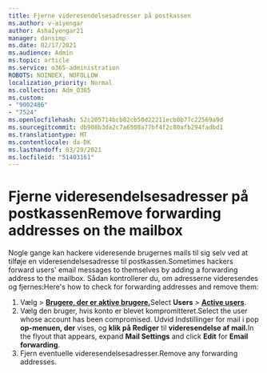 ```yaml
---
title: Fjerne videresendelsesadresser på postkassen
ms.author: v-aiyengar
author: AshaIyengar21
manager: dansimp
ms.date: 02/17/2021
ms.audience: Admin
ms.topic: article
ms.service: o365-administration
ROBOTS: NOINDEX, NOFOLLOW
localization_priority: Normal
ms.collection: Adm_O365
ms.custom:
- "9002486"
- "7524"
ms.openlocfilehash: 52c205714bcb82cb50d22211ecb0b77c22569a9d
ms.sourcegitcommit: db908b3da2c7a6508a77bf4f2c80afb294fadbd1
ms.translationtype: MT
ms.contentlocale: da-DK
ms.lasthandoff: 03/29/2021
ms.locfileid: "51403161"
---
```

# <a name="remove-forwarding-addresses-on-the-mailbox"></a><span data-ttu-id="32aba-102">Fjerne videresendelsesadresser på postkassen</span><span class="sxs-lookup"><span data-stu-id="32aba-102">Remove forwarding addresses on the mailbox</span></span>

<span data-ttu-id="32aba-103">Nogle gange kan hackere videresende brugernes mails til sig selv ved at tilføje en videresendelsesadresse til postkassen.</span><span class="sxs-lookup"><span data-stu-id="32aba-103">Sometimes hackers forward users' email messages to themselves by adding a forwarding address to the mailbox.</span></span> <span data-ttu-id="32aba-104">Sådan kontrollerer du, om adresserne videresendes og fjernes:</span><span class="sxs-lookup"><span data-stu-id="32aba-104">Here's how to check for forwarding addresses and remove them:</span></span>

1. <span data-ttu-id="32aba-105">Vælg   >  **[Brugere, der er aktive brugere.](https://go.microsoft.com/fwlink/p/?linkid=834822)**</span><span class="sxs-lookup"><span data-stu-id="32aba-105">Select **Users** > **[Active users](https://go.microsoft.com/fwlink/p/?linkid=834822)**.</span></span>
1. <span data-ttu-id="32aba-106">Vælg den bruger, hvis konto er blevet kompromitteret.</span><span class="sxs-lookup"><span data-stu-id="32aba-106">Select the user whose account has been compromised.</span></span> <span data-ttu-id="32aba-107">Udvid Indstillinger for mail i pop **op-menuen, der** vises, og **klik på Rediger** til **videresendelse af mail.**</span><span class="sxs-lookup"><span data-stu-id="32aba-107">In the flyout that appears, expand **Mail Settings** and click **Edit** for **Email forwarding**.</span></span>
1. <span data-ttu-id="32aba-108">Fjern eventuelle videresendelsesadresser.</span><span class="sxs-lookup"><span data-stu-id="32aba-108">Remove any forwarding addresses.</span></span>
